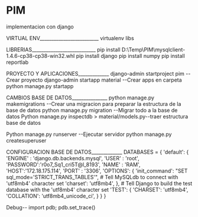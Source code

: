 # PIM
implementacion con django

VIRTUAL ENV_________________________
virtualenv libs

LIBRERIAS___________________________
pip install D:\Temp\PIM\mysqlclient-1.4.6-cp38-cp38-win32.whl
pip install django
pip install numpy
pip install reportlab


PROYECTO Y APLICACIONES_____________
django-admin startproject pim --Crear proyecto
django-admin startapp material --Crear apps en carpeta
python manage.py startapp


CAMBIOS BASE DE DATOS_______________
python manage.py makemigrations --Crear una migracion para preparar la estructura de la base de datos
python manage.py migration --Migrar todo a la base de datos
Python manage.py inspectdb > material/models.py--traer estructura base de datos

Python manage.py runserver --Ejecutar servidor
python manage.py createsuperuser



CONFIGURACION BASE DE DATOS_____________
DATABASES = {
    'default': {
        'ENGINE' : 'django.db.backends.mysql',
		'USER' : 'root',
        'PASSWORD':'r0o7_Sq1_cri5T@l_8193',
		'NAME' : 'RAM',
		'HOST':'172.18.175.114',
		'PORT' : '3306',
		'OPTIONS': {
			'init_command': "SET sql_mode='STRICT_TRANS_TABLES'",
			# Tell MySQLdb to connect with 'utf8mb4' character set
            'charset': 'utf8mb4',
		},
		# Tell Django to build the test database with the 'utf8mb4' character set
        'TEST': {
            'CHARSET': 'utf8mb4',
            'COLLATION': 'utf8mb4_unicode_ci',
        }
    }
}




Debug--
import pdb; pdb.set_trace()


